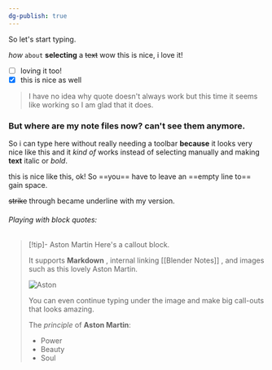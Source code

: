 ```yaml
---
dg-publish: true
---
```

So let's start typing.

*how* `about` **selecting** a ~~text~~ 
wow this is nice, i love it!
- [ ] loving it too!
- [x] this is nice as well

> I have no idea why quote doesn't always work
> but this time it seems like working
> so I am glad that it does.



### But where are my note files now? can't see them anymore.

So i can type here without really needing a toolbar **because** it looks very nice like this and it *kind of* works instead of selecting manually and making **text** italic or *bold*.

this is nice like this, ok! So ==you== have to leave an ==empty line to== gain space. 

~~strike~~ through became underline with my version.

###### Playing with block quotes:

> [!tip]- Aston Martin
> Here's a callout block.
> 
> It supports **Markdown** , internal linking [[Blender Notes]] , and images such as this lovely Aston Martin.
> 
> ![Aston](https://dealerinspire-image-library-prod.s3.us-east-1.amazonaws.com/images/VU3bNJpIqWSOqRZrnkLVAyLEPj25cUyI4lXYa11K.jpg)
> 
> You can even continue typing under the image and make big call-outs that looks amazing.
> 
> The *principle* of **Aston Martin**:
> - Power
> - Beauty
> - Soul






